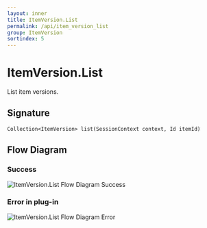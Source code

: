 ```yaml
---
layout: inner
title: ItemVersion.List
permalink: /api/item_version_list
group: ItemVersion
sortindex: 5
---
```

# ItemVersion.List

List item versions.

## Signature

`Collection<ItemVersion> list(SessionContext context, Id itemId)`

## Flow Diagram

### Success

![ItemVersion.List Flow Diagram Success](../images/item_version_list_success.png)

### Error in plug-in

![ItemVersion.List Flow Diagram Error](../images/item_version_list_error.png)
